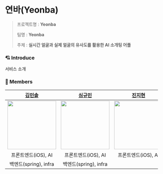 
# 연바(Yeonba)

> 프로젝트명 : **Yeonba**
>
> 팀명 : **Yeonba**
>
> 주제 : **실시간 얼굴과 실제 얼굴의 유사도를 활용한 AI 소개팅 어플**

### 💘 Introduce

서비스 소개


### 🩵  Members

[김민솔](https://github.com/minsolKim)|[심규민](https://github.com/9ming)|[진지현](https://github.com/serioushyeon)|[안민재](https://github.com/Minjae-An)|[김성규](https://github.com/acceptor-gyu)|
|:-:|:-:|:-:|:-:|:-:|
<img src='https://avatars.githubusercontent.com/u/94881886?v=4' height=160 width=160px></img>|<img src='https://avatars.githubusercontent.com/u/64517007?v=4' height=160 width=160px></img>|<img src='https://avatars.githubusercontent.com/u/108039053?v=4' height=160 width=160px></img>|<img src='https://avatars.githubusercontent.com/u/101340860?v=4' height=160 width=160px></img>|<img src='https://avatars.githubusercontent.com/u/71162390?v=4' height=160  width=160px></img>|
프론트엔드(iOS), AI | 프론트엔드(iOS), AI | 프론트엔드(iOS), AI |
백엔드(spring), infra | 백엔드(spring), infra |
